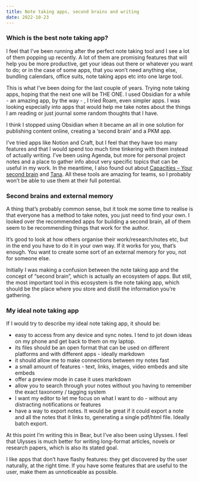```yaml
---
title: Note taking apps, second brains and writing
date: 2022-10-23
---
```


### Which is the best note taking app?
I feel that I’ve been running after the perfect note taking tool and I see a lot of them popping up recently. A lot of them are promising features that will help you be more productive, get your ideas out there or whatever you want to do; or in the case of some apps, that you won’t need anything else, bundling calendars, office suits, note taking apps etc into one large tool.

This is what I’ve been doing for the last couple of years. Trying note taking apps, hoping that the next one will be THE ONE. I used Obsidian for a while - an amazing app, by the way - , I tried Roam, even simpler apps. I was looking especially into apps that would help me take notes about the things I am reading or just journal some random thoughts that I have. 

I think I stopped using Obsidian when it became an all in one solution for publishing content online, creating a ‘second brain’ and a PKM app.

I’ve tried apps like Notion and Craft, but I feel that they have too many features and that I would spend too much time tinkering with them instead of actually writing. I’ve  been using Agenda, but more for personal project notes and a place to gather info about very specific topics that can be useful in my work. In the meantime, I also found out about [Capacities – Your second brain](https://capacities.io/) and [Tana](https://tana.inc/). All these tools are amazing for teams, so I probably won’t be able to use them at their full potential.

### Second brains and external memory

A thing that’s probably common sense, but it took me some time to realise is that everyone has a method to take notes, you just need to find your own. I looked over the recommended apps for building a second brain, all of them seem to be recommending things that work for the author.

It’s good to look at how others organise their work/research/notes etc, but in the end you have to do it in your own way. If it works for you, that’s enough. You want to create some sort of an external memory for you, not for someone else. 

Initially I was making a confusion between the note taking app and the concept of “second brain”, which is actually an ecosystem of apps. But still, the most important tool in this ecosystem is the note taking app, which should be the place where you store and distill the information you’re gathering.

### My ideal note taking app
If I would try to describe my ideal note taking app, it should be:
- easy to access from any device and sync notes. I tend to jot down ideas on my phone and get back to them on my laptop.
- its files should be an open format that can be used on different platforms and with different apps - ideally markdown
- it should allow me to make connections between my notes fast
- a small amount of features - text, links, images, video embeds and site embeds
- offer a preview mode in case it uses markdown
- allow you to search through your notes without you having to remember the exact taxonomy / tagging system
-  I want my editor to let me focus on what I want to do - without any distracting notifications or features
- have a way to export notes. It would be great if it could export a note and all the notes that it links to, generating a single pdf/html file. Ideally batch export.

At this point I’m writing this in Bear, but I’ve also been using Ulysses. I feel that Ulysses is much better for writing long-format articles, novels or research papers, which is also its stated goal.

I like apps that don’t have flashy features: they get discovered by the user naturally, at the right time. If you have some features that are useful to the user, make them as unnoticeable as possible.